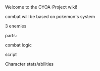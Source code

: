 Welcome to the CYOA-Project wiki!

combat will be based on pokemon's system

3 enemies

parts:

combat logic

script

Character stats/abilities